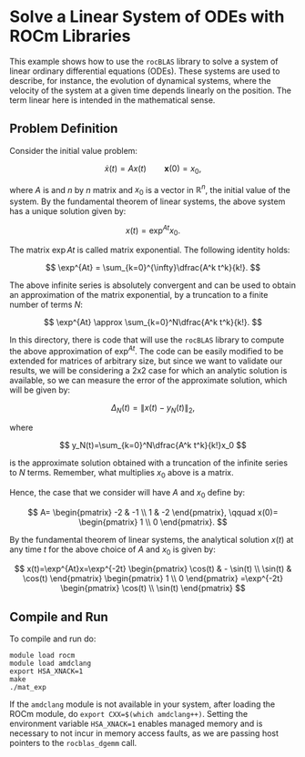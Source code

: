 # Solve a Linear System of ODEs with ROCm Libraries

This example shows how to use the `rocBLAS` library to solve a system of linear ordinary differential equations (ODEs).
These systems are used to describe, for instance, the evolution of dynamical systems, where the velocity of the system at a given time depends linearly on the position. The term linear here is intended in the mathematical sense.

## Problem Definition

Consider the initial value problem:

$$
\dot{x}(t) = A x(t) \qquad
\mathbf{x}(0) = x_0,
$$

where $A$ is and $n$ by $n$ matrix and $x_0$ is a vector in $\mathbb{R}^n$, the initial value of the system.
By the fundamental theorem of linear systems, the above system has a unique solution given by:

$$
x(t)=\exp^{At}x_0.
$$

The matrix $\exp{At}$ is called matrix exponential. The following identity holds:

$$
\exp^{At} = \sum_{k=0}^{\infty}\dfrac{A^k t^k}{k!}.
$$

The above infinite series is absolutely convergent and can be used to obtain an approximation of the matrix exponential, by a truncation to a finite number of terms $N$:

$$
\exp^{At} \approx \sum_{k=0}^N\dfrac{A^k t^k}{k!}.
$$

In this directory, there is code that will use the `rocBLAS` library to compute the above approximation of $\exp^{At}$. The code can be easily modified to be extended for matrices of arbitrary size, but since we want to validate our results, we will be considering a 2x2 case for which an analytic solution is available, so we can measure the error of the approximate solution, which will be given by:

$$
\Delta_N(t)=\|x(t)-y_N(t)\|_2,
$$

where

$$
y_N(t)=\sum_{k=0}^N\dfrac{A^k t^k}{k!}x_0
$$

is the approximate solution obtained with a truncation of the infinite series to $N$ terms. Remember, what multiplies $x_0$ above is a matrix.

Hence, the case that we consider will have $A$ and $x_0$ define by:

$$
A=
\begin{pmatrix}
-2 & -1 \\
1 & -2
\end{pmatrix}, \qquad
x(0)=
\begin{pmatrix}
1 \\
0
\end{pmatrix}.
$$

By the fundamental theorem of linear systems, the analytical solution $x(t)$ at any time $t$ for the above choice of $A$ and $x_0$ is given by:

$$
x(t)=\exp^{At}x=\exp^{-2t}
\begin{pmatrix}
\cos(t) & - \sin(t) \\
\sin(t) & \cos(t)
\end{pmatrix}
\begin{pmatrix}
1 \\
0
\end{pmatrix}
=\exp^{-2t}
\begin{pmatrix}
\cos(t) \\
\sin(t)
\end{pmatrix}
$$

## Compile and Run

To compile and run do:

```
module load rocm
module load amdclang
export HSA_XNACK=1
make
./mat_exp
```

If the `amdclang` module is not available in your system, after loading the ROCm module, do `export CXX=$(which amdclang++)`.
Setting the environment variable `HSA_XNACK=1` enables managed memory and is necessary to not incur in memory access faults, as we are passing host pointers to the `rocblas_dgemm` call.

